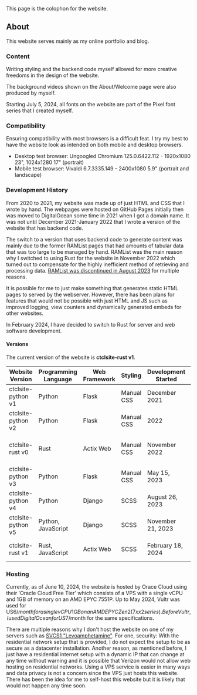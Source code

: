 This page is the colophon for the website.

## About
This website serves mainly as my online portfolio and blog. 

### Content
Writing styling and the backend code myself allowed for more creative freedoms in the design of the website. 

The background videos shown on the About/Welcome page were also produced by myself.

Starting July 5, 2024, all fonts on the website are part of the Pixel font series that I created myself.

### Compatibility
Ensuring compatibility with most browsers is a difficult feat. I try my best to have the website look as intended on both mobile and desktop browsers.

- Desktop test browser: Ungoogled Chromium 125.0.6422.112 - 1920x1080 23", 1024x1280 17" (portrait)
- Mobile test browser: Vivaldi 6.7.3335.149 - 2400x1080 5.9" (portrait and landscape)

### Development History
From 2020 to 2021, my website was made up of just HTML and CSS that I wrote by hand. The webpages were hosted on GitHub Pages initially then was moved to DigitalOcean some time in 2021 when I got a domain name. It was not until December 2021-January 2022 that I wrote a version of the website that has backend code. 

The switch to a version that uses backend code to generate content was mainly due to the former RAMList pages that had amounts of tabular data that was too large to be managed by hand. RAMList was the main reason why I switched to using Rust for the website in November 2022 which turned out to compensate for the highly inefficient method of retrieving and processing data. [RAMList was discontinued in August 2023](../../blog/10/) for multiple reasons.

It is possible for me to just make something that generates static HTML pages to served by the webserver. However, there has been plans for features that would not be possible with just HTML and JS such as improved logging, view counters and dynamically generated embeds for other websites.

In February 2024, I have decided to switch to Rust for server and web software development.

#### Versions
The current version of the website is **ctclsite-rust v1**.


| Website Version    | Programming Language | Web Framework | Styling    | Development Started | Released          | Development System(s)                                                                                                         |
| ------------------ | -------------------- | ------------- | ---------- | ------------------- | ----------------- | ----------------------------------------------------------------------------------------------------------------------------- |
| ctclsite-python v1 | Python               | Flask         | Manual CSS | December 2021       | January 7, 2022   | [Polyethylene Terephthalate](../wbpc/#pc_pet)                                                                                 |
| ctclsite-python v2 | Python               | Flask         | Manual CSS | 2022                | 2022              | [Polyethylene Terephthalate](../wbpc/#pc_pet)                                                                                 |
| ctclsite-rust v0   | Rust                 | Actix Web     | Manual CSS | November 2022       | January 2023      | "Dichlorofluoromethane" (ThinkPad X240), [Polyethylene Terephthalate](../wbpc/#pc_pet)                                        |
| ctclsite-python v3 | Python               | Flask         | Manual CSS | May 15, 2023        | May 20, 2023      | [Polybutylene Terephthalate](../wbpc/#pc_pbt)                                                                                 |
| ctclsite-python v4 | Python               | Django        | SCSS       | August 26, 2023     | October 20, 2023  | [Polybutylene Terephthalate](../wbpc/#pc_pbt)                                                                                 |
| ctclsite-python v5 | Python, JavaScript   | Django        | SCSS       | November 21, 2023   | December 22, 2023 | [Polybutylene Terephthalate](../wbpc/#pc_pbt)                                                                                 |
| ctclsite-rust v1   | Rust, JavaScript     | Actix Web     | SCSS       | February 18, 2024   | March 3, 2024     | [Polybutylene Terephthalate](../wbpc/#pc_pbt), [Polymethylmethacrylate](../wbpc/#pc_pmma)                                     |

### Hosting
Currently, as of June 10, 2024, the website is hosted by Orace Cloud using their 'Oracle Cloud Free Tier' which consists of a VPS with a single vCPU and 1GB of memory on an AMD EPYC 7551P. Up to May 2024, Vultr was used for US$6/month for a single vCPU 1GB on an AMD EPYC Zen 2 (7xx2 series). Before Vultr, I used DigitalOcean for US$7/month for the same specifications.

There are multiple reasons why I don't host the website on one of my servers such as [SVCS1 "Levoamphetamine"](../../projects/svcs/). For one, security: With the residential network setup that is provided, I do not expect the setup to be as secure as a datacenter installation. Another reason, as mentioned before, I just have a residential internet setup with a dynamic IP that can change at any time without warning and it is possible that Verizon would not allow web hosting on residential networks. Using a VPS service is easier in many ways and data privacy is not a concern since the VPS just hosts this website. There has been the idea for me to self-host this website but it is likely that would not happen any time soon.
